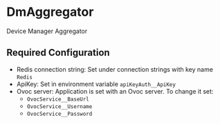 # DmAggregator
Device Manager Aggregator

## Required Configuration
- Redis connection string: Set under connection strings with key name `Redis`
- ApiKey: Set in environment variable `apiKeyAuth__ApiKey`
- Ovoc server: Application is set with an Ovoc server. To change it set:
  - `OvocService__BaseUrl`
  - `OvocService__Username`
  - `OvocService__Password`
